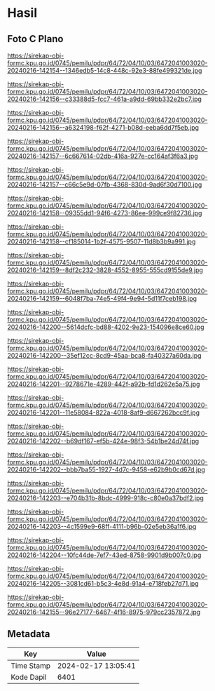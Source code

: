# Hasil

## Foto C Plano

https://sirekap-obj-formc.kpu.go.id/0745/pemilu/pdpr/64/72/04/10/03/6472041003020-20240216-142154--1346edb5-14c8-448c-92e3-88fe499321de.jpg

https://sirekap-obj-formc.kpu.go.id/0745/pemilu/pdpr/64/72/04/10/03/6472041003020-20240216-142156--c33388d5-fcc7-461a-a9dd-69bb332e2bc7.jpg

https://sirekap-obj-formc.kpu.go.id/0745/pemilu/pdpr/64/72/04/10/03/6472041003020-20240216-142156--a6324198-f62f-4271-b08d-eeba6dd7f5eb.jpg

https://sirekap-obj-formc.kpu.go.id/0745/pemilu/pdpr/64/72/04/10/03/6472041003020-20240216-142157--6c667614-02db-416a-927e-cc164af3f6a3.jpg

https://sirekap-obj-formc.kpu.go.id/0745/pemilu/pdpr/64/72/04/10/03/6472041003020-20240216-142157--c66c5e9d-07fb-4368-830d-9ad6f30d7100.jpg

https://sirekap-obj-formc.kpu.go.id/0745/pemilu/pdpr/64/72/04/10/03/6472041003020-20240216-142158--09355dd1-94f6-4273-86ee-999ce9f82736.jpg

https://sirekap-obj-formc.kpu.go.id/0745/pemilu/pdpr/64/72/04/10/03/6472041003020-20240216-142158--cf185014-1b2f-4575-9507-11d8b3b9a991.jpg

https://sirekap-obj-formc.kpu.go.id/0745/pemilu/pdpr/64/72/04/10/03/6472041003020-20240216-142159--8df2c232-3828-4552-8955-555cd9155de9.jpg

https://sirekap-obj-formc.kpu.go.id/0745/pemilu/pdpr/64/72/04/10/03/6472041003020-20240216-142159--6048f7ba-74e5-49f4-9e94-5d11f7ceb198.jpg

https://sirekap-obj-formc.kpu.go.id/0745/pemilu/pdpr/64/72/04/10/03/6472041003020-20240216-142200--5614dcfc-bd88-4202-9e23-154096e8ce60.jpg

https://sirekap-obj-formc.kpu.go.id/0745/pemilu/pdpr/64/72/04/10/03/6472041003020-20240216-142200--35ef12cc-8cd9-45aa-bca8-fa40327a60da.jpg

https://sirekap-obj-formc.kpu.go.id/0745/pemilu/pdpr/64/72/04/10/03/6472041003020-20240216-142201--9278671e-4289-442f-a92b-fd1d262e5a75.jpg

https://sirekap-obj-formc.kpu.go.id/0745/pemilu/pdpr/64/72/04/10/03/6472041003020-20240216-142201--11e58084-822a-4018-8af9-d667262bcc9f.jpg

https://sirekap-obj-formc.kpu.go.id/0745/pemilu/pdpr/64/72/04/10/03/6472041003020-20240216-142202--b69df167-ef5b-424e-98f3-54b1be24d74f.jpg

https://sirekap-obj-formc.kpu.go.id/0745/pemilu/pdpr/64/72/04/10/03/6472041003020-20240216-142202--bbb7ba55-1927-4d7c-9458-e62b9b0cd67d.jpg

https://sirekap-obj-formc.kpu.go.id/0745/pemilu/pdpr/64/72/04/10/03/6472041003020-20240216-142203--e704b31b-8bdc-4999-918c-c80e0a37bdf2.jpg

https://sirekap-obj-formc.kpu.go.id/0745/pemilu/pdpr/64/72/04/10/03/6472041003020-20240216-142203--4c1599e9-68ff-4111-b96b-02e5eb36a1f6.jpg

https://sirekap-obj-formc.kpu.go.id/0745/pemilu/pdpr/64/72/04/10/03/6472041003020-20240216-142204--10fc44de-7ef7-43ed-8758-9901d9b007c0.jpg

https://sirekap-obj-formc.kpu.go.id/0745/pemilu/pdpr/64/72/04/10/03/6472041003020-20240216-142205--3081cd61-b5c3-4e8d-91a4-e718feb27d71.jpg

https://sirekap-obj-formc.kpu.go.id/0745/pemilu/pdpr/64/72/04/10/03/6472041003020-20240216-142155--96e27177-6467-4f16-8975-979cc2357872.jpg


## Metadata

| Key        | Value               |
| ---------- | ------------------- |
| Time Stamp | 2024-02-17 13:05:41 |
| Kode Dapil | 6401                |



